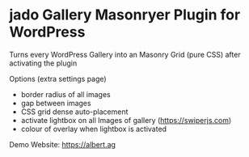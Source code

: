 # jado Gallery Masonryer Plugin for WordPress

Turns every WordPress Gallery into an Masonry Grid (pure CSS) after activating the plugin

Options (extra settings page)

 - border radius of all images
 - gap between images
 - CSS grid dense auto-placement
 - activate lightbox on all Images of gallery (https://swiperjs.com)
 - colour of overlay when lightbox is activated

Demo Website: https://albert.ag
